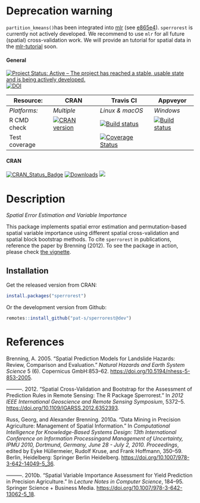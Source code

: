 
<!-- README.md is generated from README.Rmd. Please edit that file -->

# Deprecation warning

`partition_kmeans()`has been integrated into
[mlr](https://github.com/mlr-org/mlr) (see
[e865e4](https://github.com/mlr-org/mlr/commit/e865e491dc2062b14ebeb9d5314cec2532c1bc2a)).
`sperrorest` is currently not actively developed. We recommend to use
`mlr` for all future (spatial) cross-validation work. We will provide an
tutorial for spatial data in the
[mlr-tutorial](http://mlr-org.github.io/mlr-tutorial/devel/html/) soon.

#### General

[![Project Status: Active – The project has reached a stable, usable
state and is being actively
developed.](http://www.repostatus.org/badges/latest/inactive.svg)](http://www.repostatus.org/#inactive)
[![DOI](https://zenodo.org/badge/69967610.svg)](https://zenodo.org/badge/latestdoi/69967610)

| Resource:     | CRAN                                                                                                                                                                       | Travis CI                                                                                                                                                 | Appveyor                                                                                                                                                                       |
| ------------- | -------------------------------------------------------------------------------------------------------------------------------------------------------------------------- | --------------------------------------------------------------------------------------------------------------------------------------------------------- | ------------------------------------------------------------------------------------------------------------------------------------------------------------------------------ |
| *Platforms:*  | *Multiple*                                                                                                                                                                 | *Linux & macOS*                                                                                                                                           | *Windows*                                                                                                                                                                      |
| R CMD check   | <a href="https://cran.r-project.org/web/checks/check_results_sperrorest.html"><img border="0" src="http://www.r-pkg.org/badges/version/sperrorest" alt="CRAN version"></a> | <a href="https://travis-ci.org/pat-s/sperrorest"><img src="https://travis-ci.org/pat-s/sperrorest.svg?branch=dev" alt="Build status"></a>                 | <a href="https://ci.appveyor.com/project/pat-s/sperrorest"><img src="https://ci.appveyor.com/api/projects/status/n4679ihnaixx86xv/branch/dev?svg=true" alt="Build status"></a> |
| Test coverage |                                                                                                                                                                            | <a href="https://codecov.io/gh/pat-s/sperrorest"><img src="https://codecov.io/gh/pat-s/sperrorest/branch/dev/graph/badge.svg" alt="Coverage Status"/></a> |                                                                                                                                                                                |

#### CRAN

[![CRAN\_Status\_Badge](http://www.r-pkg.org/badges/version/sperrorest)](https://cran.r-project.org/package=sperrorest)
[![Downloads](https://cranlogs.r-pkg.org/badges/sperrorest?color=brightgreen)](https://www.r-pkg.org/pkg/sperrorest)
![](https://cranlogs.r-pkg.org/badges/grand-total/sperrorest)

# Description

*Spatial Error Estimation and Variable Importance*

This package implements spatial error estimation and permutation-based
spatial variable importance using different spatial cross-validation and
spatial block bootstrap methods. To cite `sperrorest` in publications,
reference the paper by Brenning (2012). To see the package in action,
please check [the
vignette](https://pat-s.github.io/sperrorest/articles/sperrorest-vignette.html).

## Installation

Get the released version from CRAN:

``` r
install.packages("sperrorest")
```

Or the development version from Github:

``` r
remotes::install_github("pat-s/sperrorest@dev")
```

# References

<div id="refs" class="references">

<div id="ref-Brenning2005">

Brenning, A. 2005. “Spatial Prediction Models for Landslide Hazards:
Review, Comparison and Evaluation.” *Natural Hazards and Earth System
Science* 5 (6). Copernicus GmbH:853–62.
<https://doi.org/10.5194/nhess-5-853-2005>.

</div>

<div id="ref-Brenning2012">

———. 2012. “Spatial Cross-Validation and Bootstrap for the Assessment of
Prediction Rules in Remote Sensing: The R Package Sperrorest.” In *2012
IEEE International Geoscience and Remote Sensing Symposium*, 5372–5.
<https://doi.org/10.1109/IGARSS.2012.6352393>.

</div>

<div id="ref-Russ2010b">

Russ, Georg, and Alexander Brenning. 2010a. “Data Mining in Precision
Agriculture: Management of Spatial Information.” In *Computational
Intelligence for Knowledge-Based Systems Design: 13th International
Conference on Information Processingand Management of Uncertainty, IPMU
2010, Dortmund, Germany, June 28 - July 2, 2010. Proceedings*, edited by
Eyke Hüllermeier, Rudolf Kruse, and Frank Hoffmann, 350–59. Berlin,
Heidelberg: Springer Berlin Heidelberg.
<https://doi.org/10.1007/978-3-642-14049-5_36>.

</div>

<div id="ref-Russ2010a">

———. 2010b. “Spatial Variable Importance Assessment for Yield Prediction
in Precision Agriculture.” In *Lecture Notes in Computer Science*,
184–95. Springer Science + Business Media.
<https://doi.org/10.1007/978-3-642-13062-5_18>.

</div>

</div>
